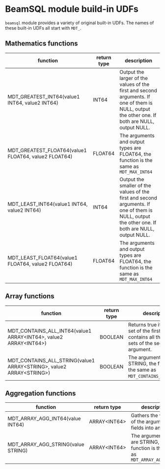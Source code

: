 # BeamSQL module build-in UDFs

`beamsql` module provides a variety of original built-in UDFs. The names of these built-in UDFs all start with `MDT_`.

## Mathematics functions

| function | return type | description |
| --- | --- | --- |
| MDT_GREATEST_INT64(value1 INT64, value2 INT64) | INT64 | Output the larger of the values of the first and second arguments. If one of them is NULL, output the other one. If both are NULL, output NULL. |
| MDT_GREATEST_FLOAT64(value1 FLOAT64, value2 FLOAT64) | FLOAT64 | The arguments and output types are FLOAT64, the function is the same as `MDT_MAX_INT64` |
| MDT_LEAST_INT64(value1 INT64, value2 INT64) | INT64 | Output the smaller of the values of the first and second arguments. If one of them is NULL, output the other one. If both are NULL, output NULL. |
| MDT_LEAST_FLOAT64(value1 FLOAT64, value2 FLOAT64) | FLOAT64 | The arguments and output types are FLOAT64, the function is the same as `MDT_MAX_INT64` |

## Array functions

| function | return type | description |
| --- | --- | --- |
| MDT_CONTAINS_ALL_INT64(value1 ARRAY<INT64\>, value2 ARRAY<INT64\>) | BOOLEAN | Returns true if the value set of the first argument contains all the value sets of the second argument. |
| MDT_CONTAINS_ALL_STRING(value1 ARRAY<STRING\>, value2 ARRAY<STRING\>) | BOOLEAN | The arguments type are STRING, the function is the same as `MDT_CONTAINS_ALL_INT64`. |

## Aggregation functions

| function | return type | description |
| --- | --- | --- |
| MDT_ARRAY_AGG_INT64(value INT64) | ARRAY<INT64\> | Gathers the values of the argument fields into an array. |
| MDT_ARRAY_AGG_STRING(value STRING) | ARRAY<INT64\> | The arguments type are STRING, the function is the same as `MDT_ARRAY_AGG_INT64` |

